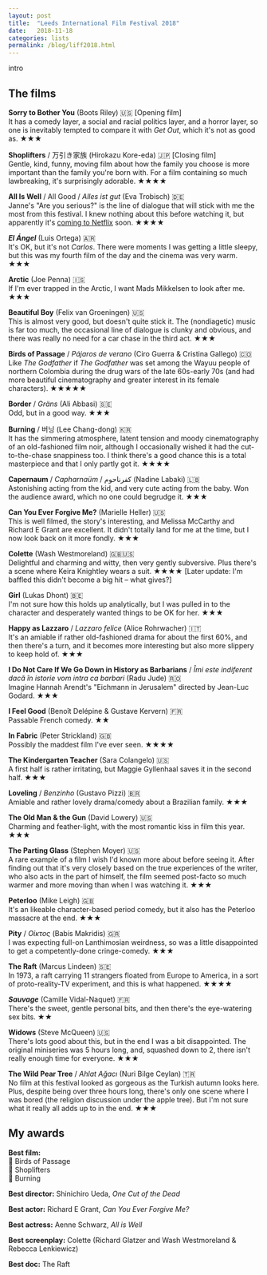 ```yaml
---
layout: post
title:  "Leeds International Film Festival 2018"
date:   2018-11-18
categories: lists
permalink: /blog/liff2018.html
---
```


intro

## The films

**Sorry to Bother You** (Boots Riley) 🇺🇸 [Opening film]  
It has a comedy layer, a social and racial politics layer, and a horror layer, so one is inevitably tempted to compare it with *Get Out*, which it's not as good as. ★★★

**Shoplifters** / 万引き家族 (Hirokazu Kore-eda) 🇯🇵 [Closing film]  
Gentle, kind, funny, moving film about how the family you choose is more important than the family you're born with. For a film containing so much lawbreaking, it's surprisingly adorable. ★★★★

**All Is Well** / All Good / *Alles ist gut* (Eva Trobisch) 🇩🇪  
Janne's "Are you serious?" is the line of dialogue that will stick with me the most from this festival. I knew nothing about this before watching it, but apparently it's [coming to Netflix](https://www.netflix.com/title/81030855) soon. ★★★★

***El Ángel*** (Luis Ortega) 🇦🇷  
It's OK, but it's not *Carlos*. There were moments I was getting a little sleepy, but this was my fourth film of the day and the cinema was very warm. ★★★

**Arctic** (Joe Penna) 🇮🇸  
If I'm ever trapped in the Arctic, I want Mads Mikkelsen to look after me. ★★★

**Beautiful Boy** (Felix van Groeningen) 🇺🇸  
This is almost very good, but doesn't quite stick it. The (nondiagetic) music is far too much, the occasional line of dialogue is clunky and obvious, and there was really no need for a car chase in the third act. ★★★

**Birds of Passage** / *Pájaros de verano* (Ciro Guerra & Cristina Gallego) 🇨🇴  
Like *The Godfather* if *The Godfather* was set among the Wayuu people of northern Colombia during the drug wars of the late 60s-early 70s (and had more beautiful cinematography and greater interest in its female characters). ★★★★★

**Border** / *Gräns* (Ali Abbasi) 🇸🇪  
Odd, but in a good way. ★★★

**Burning** / 버닝 (Lee Chang-dong) 🇰🇷  
It has the simmering atmosphere, latent tension and moody cinematography of an old-fashioned film noir, although I occasionally wished it had the cut-to-the-chase snappiness too. I think there's a good chance this is a total masterpiece and that I only partly got it. ★★★★

**Capernaum** / *Capharnaüm* / كفرناحوم‎ (Nadine Labaki) 🇱🇧  
Astonishing acting from the kid, and very cute acting from the baby. Won the audience award, which no one could begrudge it. ★★★

**Can You Ever Forgive Me?** (Marielle Heller) 🇺🇸  
This is well filmed, the story's interesting, and Melissa McCarthy and Richard E Grant are excellent. It didn't totally land for me at the time, but I now look back on it more fondly. ★★★

**Colette** (Wash Westmoreland) 🇬🇧🇺🇸  
Delightful and charming and witty, then very gently subversive. Plus there's a scene where Keira Knightley wears a suit. ★★★★ [Later update: I'm baffled this didn't become a big hit – what gives?]

**Girl** (Lukas Dhont) 🇧🇪  
I'm not sure how this holds up analytically, but I was pulled in to the character and desperately wanted things to be OK for her. ★★★

**Happy as Lazzaro** / *Lazzaro felice* (Alice Rohrwacher) 🇮🇹  
It's an amiable if rather old-fashioned drama for about the first 60%, and then there's a turn, and it becomes more interesting but also more slippery to keep hold of. ★★★

**I Do Not Care If We Go Down in History as Barbarians** / *Îmi este indiferent dacă în istorie vom intra ca barbari* (Radu Jude) 🇷🇴  
Imagine Hannah Arendt's "Eichmann in Jerusalem" directed by Jean-Luc Godard. ★★★

**I Feel Good** (Benoît Delépine & Gustave Kervern) 🇫🇷  
Passable French comedy. ★★

**In Fabric** (Peter Strickland) 🇬🇧  
Possibly the maddest film I've ever seen. ★★★★

**The Kindergarten Teacher** (Sara Colangelo) 🇺🇸  
A first half is rather irritating, but Maggie Gyllenhaal saves it in the second half. ★★★

**Loveling** / *Benzinho* (Gustavo Pizzi) 🇧🇷  
Amiable and rather lovely drama/comedy about a Brazilian family. ★★★

**The Old Man & the Gun** (David Lowery) 🇺🇸  
Charming and feather-light, with the most romantic kiss in film this year. ★★★

**The Parting Glass** (Stephen Moyer) 🇺🇸  
A rare example of a film I wish I'd known more about before seeing it. After finding out that it's very closely based on the true experiences of the writer, who also acts in the part of himself, the film seemed post-facto so much warmer and more moving than when I was watching it. ★★★

**Peterloo** (Mike Leigh) 🇬🇧  
It's an likeable character-based period comedy, but it also has the Peterloo massacre at the end. ★★★

**Pity** / *Oίκτος* (Babis Makridis) 🇬🇷  
I was expecting full-on Lanthimosian weirdness, so was a little disappointed to get a competently-done cringe-comedy. ★★★

**The Raft** (Marcus Lindeen) 🇸🇪  
In 1973, a raft carrying 11 strangers floated from Europe to America, in a sort of proto-reality-TV experiment, and this is what happened. ★★★★

***Sauvage*** (Camille Vidal-Naquet) 🇫🇷  
There's the sweet, gentle personal bits, and then there's the eye-watering sex bits. ★★

**Widows** (Steve McQueen) 🇺🇸  
There's lots good about this, but in the end I was a bit disappointed. The original miniseries was 5 hours long, and, squashed down to 2, there isn't really enough time for everyone. ★★★

**The Wild Pear Tree** / *Ahlat Ağacı* (Nuri Bilge Ceylan) 🇹🇷  
No film at this festival looked as gorgeous as the Turkish autumn looks here. Plus, despite being over three hours long, there's only one scene where I was bored (the religion discussion under the apple tree). But I'm not sure what it really all adds up to in the end. ★★★



## My awards

**Best film:**  
🥇 Birds of Passage  
🥈 Shoplifters  
🥉 Burning

**Best director:** Shinichiro Ueda, *One Cut of the Dead*

**Best actor:** Richard E Grant, *Can You Ever Forgive Me?*

**Best actress:** Aenne Schwarz, *All is Well*

**Best screenplay:** Colette (Richard Glatzer and Wash Westmoreland & Rebecca Lenkiewicz)

**Best doc:** The Raft
